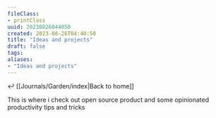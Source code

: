 ```yaml
---
fileClass:
- printClass
uuid: 20230826044050
created: 2023-08-26T04:40:50
title: "Ideas and projects"
draft: false
tags:
aliases:
- "Ideas and projects"
---
```

↩ [[Journals/Garden/index|Back to home]]

This is where i check out open source product and some opinionated productivity tips and tricks


